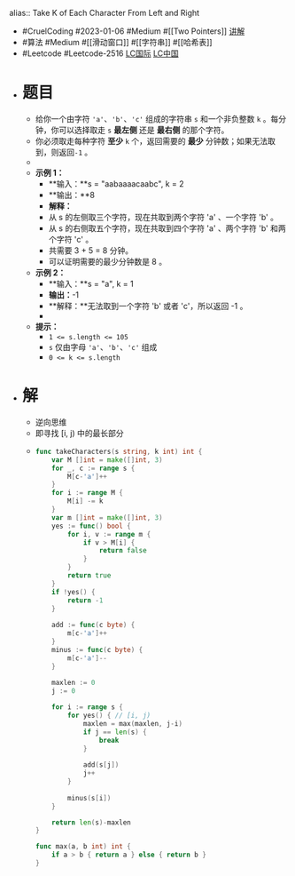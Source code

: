 alias:: Take K of Each Character From Left and Right

- #CruelCoding #2023-01-06 #Medium #[[Two Pointers]] [讲解](https://youtu.be/KvQK3RXuTFc)
- #算法 #Medium #[[滑动窗口]] #[[字符串]] #[[哈希表]]
- #Leetcode #Leetcode-2516 [LC国际](https://leetcode.com/problems/take-k-of-each-character-from-left-and-right/) [LC中国](https://leetcode.cn/problems/take-k-of-each-character-from-left-and-right/)
- # 题目
	- 给你一个由字符 `'a'`、`'b'`、`'c'` 组成的字符串 `s` 和一个非负整数 `k` 。每分钟，你可以选择取走 `s` **最左侧** 还是 **最右侧** 的那个字符。
	- 你必须取走每种字符 **至少** `k` 个，返回需要的 **最少** 分钟数；如果无法取到，则返回`-1` 。
	-
	- **示例 1：**
		- **输入：**s = "aabaaaacaabc", k = 2
		- **输出：**8
		- **解释：**
		- 从 s 的左侧取三个字符，现在共取到两个字符 'a' 、一个字符 'b' 。
		- 从 s 的右侧取五个字符，现在共取到四个字符 'a' 、两个字符 'b' 和两个字符 'c' 。
		- 共需要 3 + 5 = 8 分钟。
		- 可以证明需要的最少分钟数是 8 。
	- **示例 2：**
		- **输入：**s = "a", k = 1
		- **输出：**-1
		- **解释：**无法取到一个字符 'b' 或者 'c'，所以返回 -1 。
		-
	- **提示：**
		- `1 <= s.length <= 105`
		- `s` 仅由字母 `'a'`、`'b'`、`'c'` 组成
		- `0 <= k <= s.length`
- # 解
	- 逆向思维
	- 即寻找 [i, j) 中的最长部分
	- ```go
	  func takeCharacters(s string, k int) int {
	      var M []int = make([]int, 3)
	      for _, c := range s {
	          M[c-'a']++
	      }
	      for i := range M {
	          M[i] -= k
	      }
	      var m []int = make([]int, 3)
	      yes := func() bool {
	          for i, v := range m {
	              if v > M[i] {
	                  return false
	              }
	          }
	          return true
	      }
	      if !yes() {
	          return -1
	      }
	      
	      add := func(c byte) {
	          m[c-'a']++
	      }
	      minus := func(c byte) {
	          m[c-'a']--
	      }
	      
	      maxlen := 0
	      j := 0
	  
	      for i := range s {
	          for yes() { // [i, j)
	              maxlen = max(maxlen, j-i)
	              if j == len(s) {
	                  break
	              }
	              
	              add(s[j])
	              j++
	          }
	          
	          minus(s[i])
	      }
	  
	      return len(s)-maxlen
	  }
	  
	  func max(a, b int) int {
	      if a > b { return a } else { return b }
	  }
	  ```